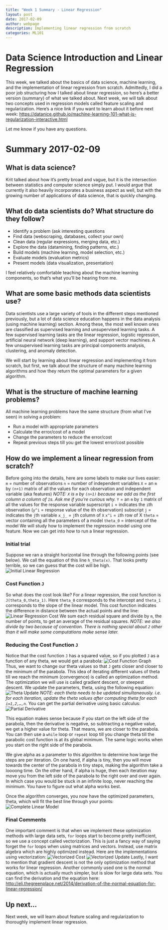 ```yaml
---
title: "Week 1 Summary - Linear Regression"
layout: post
date: 2017-02-09
author: webpage
description: Implementing linear regression from scratch
categories: ML101
---
```


# Data Science Introduction and Linear Regression

This week, we talked about the basics of data science, machine learning, and the implementation of linear regression from scratch. Admittedly, I did a poor job structuring how I talked about linear regression, so here’s a better version (summary) of what we talked about. Next week, we will talk about two concepts used in regression models called feature scaling and regularization.
Here’s a nice link if you want to learn about it before next week:
<https://datanice.github.io/machine-learning-101-what-is-regularization-interactive.html>

Let me know if you have any questions.

# Summary 2017-02-09

## What is data science?

Krit talked about how it’s pretty broad and vague, but it is the intersection between statistics and computer science simply put. I would argue that currently it also heavily incorporates a business aspect as well, but with the growing number of applications of data science, that is quickly changing.

## What do data scientists do? What structure do they follow?

* Identify a problem (ask interesting questions
* Find data (webscraping, databases, collect your own)
* Clean data (regular expressions, merging data, etc.)
* Explore the data (datamining, finding patterns, etc.)
* Build models (machine learning, model selection, etc.)
* Evaluate models (evaluation metrics)
* Present models (data visualization, presentation)

I feel relatively comfortable teaching about the machine learning components, so that’s what you’ll be hearing from me.

## What are some basic methods data scientists use?

Data scientists use a large variety of tools in the different steps mentioned previously, but a lot of data science education happens in the data analysis (using machine learning) section. Among these, the most well known ones are classified as supervised learning and unsupervised learning tasks. A few supervised learning tasks are the linear regression, logistic regression, artificial neural network (deep learning), and support vector machines. A few unsupervised learning tasks are principal components analysis, clustering, and anomaly detection.

We will start by learning about linear regression and implementing it from scratch, but first, we talk about the structure of many machine learning algorithms and how they return the optimal parameters for a given algorithm.

## What is the structure of machine learning problems?

All machine learning problems have the same structure (from what I’ve seen) in solving a problem:
* Run a model with appropriate parameters
* Calculate the error/cost of a model
* Change the parameters to reduce the error/cost
* Repeat previous steps till you get the lowest error/cost possible

## How do we implement a linear regression from scratch?

Before going into the details, here are some labels to make our lives easier:
`m` = number of observations
`n` = number of independent variables
`X` = an `m` by `(n+1)` matrix of all the values for each observation and independent variable (aka features)
*NOTE: `X` is `m` by `(n+1)` because we add as the first column a column of `1`s. Ask me if you’re curious why.*
`Y` = an `m` by `1` matrix of all the values for the response variable
superscript `i` = indicates the `i`th observation (`y^i` = response value of the ith observation)
subscript `j` = indicates the `j`th variable
`x_j_` = `j`th column of `X`
`x^i` = `i`th row of X
`theta` = vector containing all the parameters of a model
`theta_0` = intercept of the model
We will study how to implement the regression model using one feature. Now we can get into how to run a linear regression.

### Initial trial
Suppose we ran a straight horizontal line through the following points (see below). We call the equation of this line `h_theta(x)`. That looks pretty terrible, so we can guess that the cost will be high.
![Initial Linear Regression][week1graph1]

### Cost Function `J`
So what does the cost look like? For a linear regression, the cost function is `J(theta_0,theta_1)`. Here `theta_0` corresponds to the intercept and `theta_1` corresponds to the slope of the linear model. This cost function indicates the difference in distance between the actual points and the line:
![Linear Regression Cost][week1J]
We sum each residual square and divide by `m`, the number of points, to get an average of the residual squares.
*NOTE: we also divide by two because of convention. There is nothing special about `2` other than it will make some computations make sense later.*

### Reducing the Cost Function `J`
Notice that the cost function `J` has a squared value, so if you plotted `J` as a function of any theta, we would get a parabola:
![Cost Function Graph][parabola]
Thus, we want to change our theta values so that `J` gets closer and closer to the minimum of the parabola. This idea of iterating different values of theta till we reach the minimum (convergence) is called an optimization method. The optimization we will use is called gradient descent, or steepest descent. We update the parameters, theta, using the following equation:
![Theta Update][week1theta]
*NOTE: each theta needs to be updated simultaneously. i.e. for each iteration, update the theta values after computing theta for each `i=1,2,…,n`.*
You can get the partial derivative using basic calculus:
![Partial Derivative][week1der]

This equation makes sense because if you start on the left side of the parabola, then the derivative is negative, so subtracting a negative value, we get a higher value for theta. That means, we are closer to the parabola. You can then use a `while` loop or `repeat` loop till you change theta till the parabolic cost function is at its global minimum. The same logic works when you start on the right side of the parabola.

We give alpha as a parameter to this algorithm to determine how large the steps are per iteration. On one hand, if alpha is tiny, then you will move towards the center of the parabola in tiny steps, making the algorithm take a loooong time. On the other hand, if alpha is huge, then each iteration may move you from the left side of the parabola to the right over and over again. In which case you would be stuck in an infinite loop, never reaching the minimum. You have to figure out what alpha works best.

Once the algorithm converges, you now have the optimized parameters, theta, which will fit the best line through your points:
![Complete Linear Model][week1graph2]

### Final Comments
One important comment is that when we implement these optimization methods with large data sets, `for` loops start to become pretty inefficient, so we use a concept called vectorization. This is just a fancy way of saying forget the `for` loops when using matrices and vectors. Instead, use matrix algebra which are highly optimized instead. Here are the implementations using vectorization:
![Vectorized Cost][week1vecJ]
![Vectorized Update][week1vectheta]
Lastly, I want to mention that gradient descent is not the only optimization method that works for linear regression. Another commonly used one is the normal equation, which is actually much simpler, but is slow for large data sets. You can find the derivation and the equation here:
http://eli.thegreenplace.net/2014/derivation-of-the-normal-equation-for-linear-regression/

## Up next...
Next week, we will learn about feature scaling and regularization to thoroughly implement linear regression.

[week1graph1]: https://raw.githubusercontent.com/leejunta/webpage/gh-pages/assets/R/week1figure1.png
[week1graph2]: https://raw.githubusercontent.com/leejunta/webpage/gh-pages/assets/R/week1graph2.png
[parabola]: https://raw.githubusercontent.com/leejunta/webpage/gh-pages/assets/R/parabola.png
[week1J]: https://raw.githubusercontent.com/leejunta/webpage/gh-pages/assets/equations/week1J.gif
[week1theta]: https://raw.githubusercontent.com/leejunta/webpage/gh-pages/assets/equations/week1theta.gif
[week1der]: https://raw.githubusercontent.com/leejunta/webpage/gh-pages/assets/equations/week1der.gif
[week1vectheta]: https://raw.githubusercontent.com/leejunta/webpage/gh-pages/assets/equations/week1vectheta.gif
[week1vecJ]: https://raw.githubusercontent.com/leejunta/webpage/gh-pages/assets/equations/week1vecJ.gif
